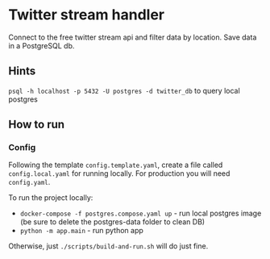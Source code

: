 # Twitter stream handler
Connect to the free twitter stream api and filter data by location. Save data in a PostgreSQL db.

## Hints

`psql -h localhost -p 5432 -U postgres -d twitter_db` to query local postgres

## How to run

### Config
Following the template `config.template.yaml`, create a file called `config.local.yaml` for running locally.
For production you will need `config.yaml`. 

To run the project locally:
* `docker-compose -f postgres.compose.yaml up` - run local postgres image (be sure to delete the postgres-data folder to clean DB)
* `python -m app.main` - run python app

Otherwise, just `./scripts/build-and-run.sh` will do just fine.
